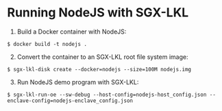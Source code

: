 Running NodeJS with SGX-LKL
===========================

1. Build a Docker container with NodeJS:
```
$ docker build -t nodejs .
```

2. Convert the container to an SGX-LKL root file system image:
```
$ sgx-lkl-disk create --docker=nodejs --size=100M nodejs.img
```

3. Run NodeJS demo program with SGX-LKL:
```
$ sgx-lkl-run-oe --sw-debug --host-config=nodejs-host_config.json --enclave-config=nodejs-enclave_config.json
```